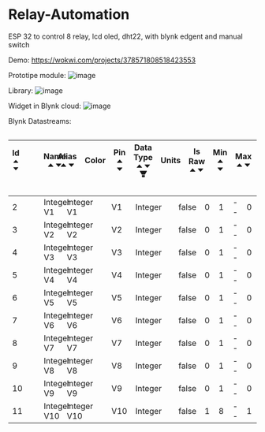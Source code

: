 # Relay-Automation
ESP 32 to control 8 relay, lcd oled, dht22, with blynk edgent and manual switch

Demo: <a href="https://wokwi.com/projects/378571808518423553">https://wokwi.com/projects/378571808518423553</a>

Prototipe module:
![image](https://github.com/panduan-code/Relay-Automation/assets/50077727/f83cea76-1708-4d37-96e6-8f1968854a8b)

Library:
![image](https://github.com/panduan-code/Relay-Automation/assets/50077727/d79df396-6f4d-4cb9-8b49-f94824e6eaed)


Widget in Blynk cloud:
![image](https://github.com/panduan-code/Relay-Automation/assets/50077727/9ec7519d-791f-427b-992d-7ca206c2538c)

Blynk Datastreams:
<div class="datastreams-table"><div class="ant-table-wrapper table table--row-clickable"><div class="ant-spin-nested-loading"><div class="ant-spin-container"><div class="ant-table ant-table-ping-right ant-table-layout-fixed ant-table-fixed-header ant-table-has-fix-left" id="datastreams-table"><div class="ant-table-container"><div class="ant-table-header" style="overflow: hidden;"><table style="table-layout: fixed;"><colgroup><col style="width: 64px;"><col style="width: 240px;"><col style="width: 240px;"><col style="width: 80px;"><col style="width: 80px;"><col style="width: 120px;"><col style="width: 60px;"><col style="width: 80px;"><col style="width: 120px;"><col style="width: 120px;"><col style="width: 100px;"><col style="width: 120px;"><col style="width: 7px;"></colgroup><thead class="ant-table-thead"><tr><th aria-label="Id" class="ant-table-cell ant-table-cell-fix-left ant-table-column-has-sorters" tabindex="0" style="position: sticky; left: 0px;"><div class="ant-table-column-sorters"><span class="ant-table-column-title">Id</span><span class="ant-table-column-sorter ant-table-column-sorter-full"><span class="ant-table-column-sorter-inner"><span role="presentation" aria-label="caret-up" class="anticon anticon-caret-up ant-table-column-sorter-up"><svg viewBox="0 0 1024 1024" focusable="false" data-icon="caret-up" width="1em" height="1em" fill="currentColor" aria-hidden="true"><path d="M858.9 689L530.5 308.2c-9.4-10.9-27.5-10.9-37 0L165.1 689c-12.2 14.2-1.2 35 18.5 35h656.8c19.7 0 30.7-20.8 18.5-35z"></path></svg></span><span role="presentation" aria-label="caret-down" class="anticon anticon-caret-down ant-table-column-sorter-down"><svg viewBox="0 0 1024 1024" focusable="false" data-icon="caret-down" width="1em" height="1em" fill="currentColor" aria-hidden="true"><path d="M840.4 300H183.6c-19.7 0-30.7 20.8-18.5 35l328.4 380.8c9.4 10.9 27.5 10.9 37 0L858.9 335c12.2-14.2 1.2-35-18.5-35z"></path></svg></span></span></span></div></th><th title="Name" aria-label="Name" class="ant-table-cell table-cell-name ant-table-cell-fix-left ant-table-cell-fix-left-last ant-table-cell-ellipsis ant-table-column-has-sorters" tabindex="0" style="position: sticky; left: 64px;"><span class="ant-table-cell-content"><div class="ant-table-column-sorters"><span class="ant-table-column-title">Name</span><span class="ant-table-column-sorter ant-table-column-sorter-full"><span class="ant-table-column-sorter-inner"><span role="presentation" aria-label="caret-up" class="anticon anticon-caret-up ant-table-column-sorter-up"><svg viewBox="0 0 1024 1024" focusable="false" data-icon="caret-up" width="1em" height="1em" fill="currentColor" aria-hidden="true"><path d="M858.9 689L530.5 308.2c-9.4-10.9-27.5-10.9-37 0L165.1 689c-12.2 14.2-1.2 35 18.5 35h656.8c19.7 0 30.7-20.8 18.5-35z"></path></svg></span><span role="presentation" aria-label="caret-down" class="anticon anticon-caret-down ant-table-column-sorter-down"><svg viewBox="0 0 1024 1024" focusable="false" data-icon="caret-down" width="1em" height="1em" fill="currentColor" aria-hidden="true"><path d="M840.4 300H183.6c-19.7 0-30.7 20.8-18.5 35l328.4 380.8c9.4 10.9 27.5 10.9 37 0L858.9 335c12.2-14.2 1.2-35-18.5-35z"></path></svg></span></span></span></div></span></th><th title="Alias" aria-label="Alias" class="ant-table-cell ant-table-cell-ellipsis ant-table-column-has-sorters" tabindex="0"><div class="ant-table-column-sorters"><span class="ant-table-column-title">Alias</span><span class="ant-table-column-sorter ant-table-column-sorter-full"><span class="ant-table-column-sorter-inner"><span role="presentation" aria-label="caret-up" class="anticon anticon-caret-up ant-table-column-sorter-up"><svg viewBox="0 0 1024 1024" focusable="false" data-icon="caret-up" width="1em" height="1em" fill="currentColor" aria-hidden="true"><path d="M858.9 689L530.5 308.2c-9.4-10.9-27.5-10.9-37 0L165.1 689c-12.2 14.2-1.2 35 18.5 35h656.8c19.7 0 30.7-20.8 18.5-35z"></path></svg></span><span role="presentation" aria-label="caret-down" class="anticon anticon-caret-down ant-table-column-sorter-down"><svg viewBox="0 0 1024 1024" focusable="false" data-icon="caret-down" width="1em" height="1em" fill="currentColor" aria-hidden="true"><path d="M840.4 300H183.6c-19.7 0-30.7 20.8-18.5 35l328.4 380.8c9.4 10.9 27.5 10.9 37 0L858.9 335c12.2-14.2 1.2-35-18.5-35z"></path></svg></span></span></span></div></th><th title="Color" class="ant-table-cell ant-table-cell-ellipsis">Color</th><th title="Pin" aria-label="Pin" class="ant-table-cell ant-table-cell-ellipsis ant-table-column-has-sorters" tabindex="0"><div class="ant-table-column-sorters"><span class="ant-table-column-title">Pin</span><span class="ant-table-column-sorter ant-table-column-sorter-full"><span class="ant-table-column-sorter-inner"><span role="presentation" aria-label="caret-up" class="anticon anticon-caret-up ant-table-column-sorter-up"><svg viewBox="0 0 1024 1024" focusable="false" data-icon="caret-up" width="1em" height="1em" fill="currentColor" aria-hidden="true"><path d="M858.9 689L530.5 308.2c-9.4-10.9-27.5-10.9-37 0L165.1 689c-12.2 14.2-1.2 35 18.5 35h656.8c19.7 0 30.7-20.8 18.5-35z"></path></svg></span><span role="presentation" aria-label="caret-down" class="anticon anticon-caret-down ant-table-column-sorter-down"><svg viewBox="0 0 1024 1024" focusable="false" data-icon="caret-down" width="1em" height="1em" fill="currentColor" aria-hidden="true"><path d="M840.4 300H183.6c-19.7 0-30.7 20.8-18.5 35l328.4 380.8c9.4 10.9 27.5 10.9 37 0L858.9 335c12.2-14.2 1.2-35-18.5-35z"></path></svg></span></span></span></div></th><th title="Data Type" aria-label="Data Type" class="ant-table-cell ant-table-cell-ellipsis ant-table-column-has-sorters" tabindex="0"><div class="ant-table-filter-column"><span class="ant-table-column-title"><div class="ant-table-column-sorters"><span class="ant-table-column-title">Data Type</span><span class="ant-table-column-sorter ant-table-column-sorter-full"><span class="ant-table-column-sorter-inner"><span role="presentation" aria-label="caret-up" class="anticon anticon-caret-up ant-table-column-sorter-up"><svg viewBox="0 0 1024 1024" focusable="false" data-icon="caret-up" width="1em" height="1em" fill="currentColor" aria-hidden="true"><path d="M858.9 689L530.5 308.2c-9.4-10.9-27.5-10.9-37 0L165.1 689c-12.2 14.2-1.2 35 18.5 35h656.8c19.7 0 30.7-20.8 18.5-35z"></path></svg></span><span role="presentation" aria-label="caret-down" class="anticon anticon-caret-down ant-table-column-sorter-down"><svg viewBox="0 0 1024 1024" focusable="false" data-icon="caret-down" width="1em" height="1em" fill="currentColor" aria-hidden="true"><path d="M840.4 300H183.6c-19.7 0-30.7 20.8-18.5 35l328.4 380.8c9.4 10.9 27.5 10.9 37 0L858.9 335c12.2-14.2 1.2-35-18.5-35z"></path></svg></span></span></span></div></span><span role="button" tabindex="-1" class="ant-dropdown-trigger ant-table-filter-trigger"><span role="img" aria-label="filter" class="anticon anticon-filter"><svg viewBox="64 64 896 896" focusable="false" data-icon="filter" width="1em" height="1em" fill="currentColor" aria-hidden="true"><path d="M349 838c0 17.7 14.2 32 31.8 32h262.4c17.6 0 31.8-14.3 31.8-32V642H349v196zm531.1-684H143.9c-24.5 0-39.8 26.7-27.5 48l221.3 376h348.8l221.3-376c12.1-21.3-3.2-48-27.7-48z"></path></svg></span></span></div></th><th title="Units" class="ant-table-cell ant-table-cell-ellipsis">Units</th><th title="Is Raw" aria-label="Is Raw" class="ant-table-cell ant-table-cell-ellipsis ant-table-column-has-sorters" tabindex="0"><div class="ant-table-column-sorters"><span class="ant-table-column-title">Is Raw</span><span class="ant-table-column-sorter ant-table-column-sorter-full"><span class="ant-table-column-sorter-inner"><span role="presentation" aria-label="caret-up" class="anticon anticon-caret-up ant-table-column-sorter-up"><svg viewBox="0 0 1024 1024" focusable="false" data-icon="caret-up" width="1em" height="1em" fill="currentColor" aria-hidden="true"><path d="M858.9 689L530.5 308.2c-9.4-10.9-27.5-10.9-37 0L165.1 689c-12.2 14.2-1.2 35 18.5 35h656.8c19.7 0 30.7-20.8 18.5-35z"></path></svg></span><span role="presentation" aria-label="caret-down" class="anticon anticon-caret-down ant-table-column-sorter-down"><svg viewBox="0 0 1024 1024" focusable="false" data-icon="caret-down" width="1em" height="1em" fill="currentColor" aria-hidden="true"><path d="M840.4 300H183.6c-19.7 0-30.7 20.8-18.5 35l328.4 380.8c9.4 10.9 27.5 10.9 37 0L858.9 335c12.2-14.2 1.2-35-18.5-35z"></path></svg></span></span></span></div></th><th title="Min" aria-label="Min" class="ant-table-cell ant-table-cell-ellipsis ant-table-column-has-sorters" tabindex="0"><div class="ant-table-column-sorters"><span class="ant-table-column-title">Min</span><span class="ant-table-column-sorter ant-table-column-sorter-full"><span class="ant-table-column-sorter-inner"><span role="presentation" aria-label="caret-up" class="anticon anticon-caret-up ant-table-column-sorter-up"><svg viewBox="0 0 1024 1024" focusable="false" data-icon="caret-up" width="1em" height="1em" fill="currentColor" aria-hidden="true"><path d="M858.9 689L530.5 308.2c-9.4-10.9-27.5-10.9-37 0L165.1 689c-12.2 14.2-1.2 35 18.5 35h656.8c19.7 0 30.7-20.8 18.5-35z"></path></svg></span><span role="presentation" aria-label="caret-down" class="anticon anticon-caret-down ant-table-column-sorter-down"><svg viewBox="0 0 1024 1024" focusable="false" data-icon="caret-down" width="1em" height="1em" fill="currentColor" aria-hidden="true"><path d="M840.4 300H183.6c-19.7 0-30.7 20.8-18.5 35l328.4 380.8c9.4 10.9 27.5 10.9 37 0L858.9 335c12.2-14.2 1.2-35-18.5-35z"></path></svg></span></span></span></div></th><th title="Max" aria-label="Max" class="ant-table-cell ant-table-cell-ellipsis ant-table-column-has-sorters" tabindex="0"><div class="ant-table-column-sorters"><span class="ant-table-column-title">Max</span><span class="ant-table-column-sorter ant-table-column-sorter-full"><span class="ant-table-column-sorter-inner"><span role="presentation" aria-label="caret-up" class="anticon anticon-caret-up ant-table-column-sorter-up"><svg viewBox="0 0 1024 1024" focusable="false" data-icon="caret-up" width="1em" height="1em" fill="currentColor" aria-hidden="true"><path d="M858.9 689L530.5 308.2c-9.4-10.9-27.5-10.9-37 0L165.1 689c-12.2 14.2-1.2 35 18.5 35h656.8c19.7 0 30.7-20.8 18.5-35z"></path></svg></span><span role="presentation" aria-label="caret-down" class="anticon anticon-caret-down ant-table-column-sorter-down"><svg viewBox="0 0 1024 1024" focusable="false" data-icon="caret-down" width="1em" height="1em" fill="currentColor" aria-hidden="true"><path d="M840.4 300H183.6c-19.7 0-30.7 20.8-18.5 35l328.4 380.8c9.4 10.9 27.5 10.9 37 0L858.9 335c12.2-14.2 1.2-35-18.5-35z"></path></svg></span></span></span></div></th><th title="Decimals" aria-label="Decimals" class="ant-table-cell ant-table-cell-ellipsis ant-table-column-has-sorters" tabindex="0"><div class="ant-table-column-sorters"><span class="ant-table-column-title">Decimals</span><span class="ant-table-column-sorter ant-table-column-sorter-full"><span class="ant-table-column-sorter-inner"><span role="presentation" aria-label="caret-up" class="anticon anticon-caret-up ant-table-column-sorter-up"><svg viewBox="0 0 1024 1024" focusable="false" data-icon="caret-up" width="1em" height="1em" fill="currentColor" aria-hidden="true"><path d="M858.9 689L530.5 308.2c-9.4-10.9-27.5-10.9-37 0L165.1 689c-12.2 14.2-1.2 35 18.5 35h656.8c19.7 0 30.7-20.8 18.5-35z"></path></svg></span><span role="presentation" aria-label="caret-down" class="anticon anticon-caret-down ant-table-column-sorter-down"><svg viewBox="0 0 1024 1024" focusable="false" data-icon="caret-down" width="1em" height="1em" fill="currentColor" aria-hidden="true"><path d="M840.4 300H183.6c-19.7 0-30.7 20.8-18.5 35l328.4 380.8c9.4 10.9 27.5 10.9 37 0L858.9 335c12.2-14.2 1.2-35-18.5-35z"></path></svg></span></span></span></div></th><th title="Default Value" aria-label="Default Value" class="ant-table-cell ant-table-cell-ellipsis ant-table-column-has-sorters" tabindex="0"><div class="ant-table-column-sorters"><span class="ant-table-column-title">Default Value</span><span class="ant-table-column-sorter ant-table-column-sorter-full"><span class="ant-table-column-sorter-inner"><span role="presentation" aria-label="caret-up" class="anticon anticon-caret-up ant-table-column-sorter-up"><svg viewBox="0 0 1024 1024" focusable="false" data-icon="caret-up" width="1em" height="1em" fill="currentColor" aria-hidden="true"><path d="M858.9 689L530.5 308.2c-9.4-10.9-27.5-10.9-37 0L165.1 689c-12.2 14.2-1.2 35 18.5 35h656.8c19.7 0 30.7-20.8 18.5-35z"></path></svg></span><span role="presentation" aria-label="caret-down" class="anticon anticon-caret-down ant-table-column-sorter-down"><svg viewBox="0 0 1024 1024" focusable="false" data-icon="caret-down" width="1em" height="1em" fill="currentColor" aria-hidden="true"><path d="M840.4 300H183.6c-19.7 0-30.7 20.8-18.5 35l328.4 380.8c9.4 10.9 27.5 10.9 37 0L858.9 335c12.2-14.2 1.2-35-18.5-35z"></path></svg></span></span></span></div></th><th class="ant-table-cell ant-table-cell-scrollbar"></th></tr></thead></table></div><div class="ant-table-body" style="overflow-y: scroll; max-height: calc(100vh - 394px); height: calc(100vh - 394px);"><table style="table-layout: fixed;"><colgroup><col style="width: 64px;"><col style="width: 240px;"><col style="width: 240px;"><col style="width: 80px;"><col style="width: 80px;"><col style="width: 120px;"><col style="width: 60px;"><col style="width: 80px;"><col style="width: 120px;"><col style="width: 120px;"><col style="width: 100px;"><col style="width: 120px;"></colgroup><tbody class="ant-table-tbody" style="position: relative;"><tr aria-hidden="true" class="ant-table-measure-row" style="height: 0px; font-size: 0px;"><td style="padding: 0px; border: 0px; height: 0px;"><div style="height: 0px; overflow: hidden;">&nbsp;</div></td><td style="padding: 0px; border: 0px; height: 0px;"><div style="height: 0px; overflow: hidden;">&nbsp;</div></td><td style="padding: 0px; border: 0px; height: 0px;"><div style="height: 0px; overflow: hidden;">&nbsp;</div></td><td style="padding: 0px; border: 0px; height: 0px;"><div style="height: 0px; overflow: hidden;">&nbsp;</div></td><td style="padding: 0px; border: 0px; height: 0px;"><div style="height: 0px; overflow: hidden;">&nbsp;</div></td><td style="padding: 0px; border: 0px; height: 0px;"><div style="height: 0px; overflow: hidden;">&nbsp;</div></td><td style="padding: 0px; border: 0px; height: 0px;"><div style="height: 0px; overflow: hidden;">&nbsp;</div></td><td style="padding: 0px; border: 0px; height: 0px;"><div style="height: 0px; overflow: hidden;">&nbsp;</div></td><td style="padding: 0px; border: 0px; height: 0px;"><div style="height: 0px; overflow: hidden;">&nbsp;</div></td><td style="padding: 0px; border: 0px; height: 0px;"><div style="height: 0px; overflow: hidden;">&nbsp;</div></td><td style="padding: 0px; border: 0px; height: 0px;"><div style="height: 0px; overflow: hidden;">&nbsp;</div></td><td style="padding: 0px; border: 0px; height: 0px;"><div style="height: 0px; overflow: hidden;">&nbsp;</div></td></tr><tr index="0" data-row-key="2" class="ant-table-row ant-table-row-level-0 table-draggable-row"><td class="ant-table-cell ant-table-cell-fix-left" style="position: sticky; left: 0px;"><span class="table-id">2</span></td><td title="Integer V1" class="ant-table-cell table-cell-name ant-table-cell-fix-left ant-table-cell-fix-left-last ant-table-cell-ellipsis" style="position: sticky; left: 64px;"><span class="ant-table-cell-content"><span>Integer V1</span></span></td><td title="Integer V1" class="ant-table-cell ant-table-cell-ellipsis"><span>Integer V1</span></td><td class="ant-table-cell ant-table-cell-ellipsis"><div class="branding-color-picker"><div class="color-picker"><div class="branding-color-picker-color-preview-disabled"><div class="branding-color-picker-color-preview-specific" style="background-color: rgb(200, 67, 22);"></div></div></div></div></td><td title="V1" class="ant-table-cell ant-table-cell-ellipsis">V1</td><td title="Integer" class="ant-table-cell ant-table-cell-ellipsis">Integer</td><td title="" class="ant-table-cell ant-table-cell-ellipsis"></td><td title="false" class="ant-table-cell ant-table-cell-ellipsis">false</td><td title="0" class="ant-table-cell ant-table-cell-ellipsis">0</td><td title="1" class="ant-table-cell ant-table-cell-ellipsis">1</td><td title="--" class="ant-table-cell ant-table-cell-ellipsis">--</td><td title="0" class="ant-table-cell ant-table-cell-ellipsis">0</td></tr><tr index="1" data-row-key="3" class="ant-table-row ant-table-row-level-0 table-draggable-row"><td class="ant-table-cell ant-table-cell-fix-left" style="position: sticky; left: 0px;"><span class="table-id">3</span></td><td title="Integer V2" class="ant-table-cell table-cell-name ant-table-cell-fix-left ant-table-cell-fix-left-last ant-table-cell-ellipsis" style="position: sticky; left: 64px;"><span class="ant-table-cell-content"><span>Integer V2</span></span></td><td title="Integer V2" class="ant-table-cell ant-table-cell-ellipsis"><span>Integer V2</span></td><td class="ant-table-cell ant-table-cell-ellipsis"><div class="branding-color-picker"><div class="color-picker"><div class="branding-color-picker-color-preview-disabled"><div class="branding-color-picker-color-preview-specific" style="background-color: rgb(68, 74, 11);"></div></div></div></div></td><td title="V2" class="ant-table-cell ant-table-cell-ellipsis">V2</td><td title="Integer" class="ant-table-cell ant-table-cell-ellipsis">Integer</td><td title="" class="ant-table-cell ant-table-cell-ellipsis"></td><td title="false" class="ant-table-cell ant-table-cell-ellipsis">false</td><td title="0" class="ant-table-cell ant-table-cell-ellipsis">0</td><td title="1" class="ant-table-cell ant-table-cell-ellipsis">1</td><td title="--" class="ant-table-cell ant-table-cell-ellipsis">--</td><td title="0" class="ant-table-cell ant-table-cell-ellipsis">0</td></tr><tr index="2" data-row-key="4" class="ant-table-row ant-table-row-level-0 table-draggable-row"><td class="ant-table-cell ant-table-cell-fix-left" style="position: sticky; left: 0px;"><span class="table-id">4</span></td><td title="Integer V3" class="ant-table-cell table-cell-name ant-table-cell-fix-left ant-table-cell-fix-left-last ant-table-cell-ellipsis" style="position: sticky; left: 64px;"><span class="ant-table-cell-content"><span>Integer V3</span></span></td><td title="Integer V3" class="ant-table-cell ant-table-cell-ellipsis"><span>Integer V3</span></td><td class="ant-table-cell ant-table-cell-ellipsis"><div class="branding-color-picker"><div class="color-picker"><div class="branding-color-picker-color-preview-disabled"><div class="branding-color-picker-color-preview-specific" style="background-color: rgb(181, 181, 183);"></div></div></div></div></td><td title="V3" class="ant-table-cell ant-table-cell-ellipsis">V3</td><td title="Integer" class="ant-table-cell ant-table-cell-ellipsis">Integer</td><td title="" class="ant-table-cell ant-table-cell-ellipsis"></td><td title="false" class="ant-table-cell ant-table-cell-ellipsis">false</td><td title="0" class="ant-table-cell ant-table-cell-ellipsis">0</td><td title="1" class="ant-table-cell ant-table-cell-ellipsis">1</td><td title="--" class="ant-table-cell ant-table-cell-ellipsis">--</td><td title="0" class="ant-table-cell ant-table-cell-ellipsis">0</td></tr><tr index="3" data-row-key="5" class="ant-table-row ant-table-row-level-0 table-draggable-row"><td class="ant-table-cell ant-table-cell-fix-left" style="position: sticky; left: 0px;"><span class="table-id">5</span></td><td title="Integer V4" class="ant-table-cell table-cell-name ant-table-cell-fix-left ant-table-cell-fix-left-last ant-table-cell-ellipsis" style="position: sticky; left: 64px;"><span class="ant-table-cell-content"><span>Integer V4</span></span></td><td title="Integer V4" class="ant-table-cell ant-table-cell-ellipsis"><span>Integer V4</span></td><td class="ant-table-cell ant-table-cell-ellipsis"><div class="branding-color-picker"><div class="color-picker"><div class="branding-color-picker-color-preview-disabled"><div class="branding-color-picker-color-preview-specific" style="background-color: rgb(253, 243, 177);"></div></div></div></div></td><td title="V4" class="ant-table-cell ant-table-cell-ellipsis">V4</td><td title="Integer" class="ant-table-cell ant-table-cell-ellipsis">Integer</td><td title="" class="ant-table-cell ant-table-cell-ellipsis"></td><td title="false" class="ant-table-cell ant-table-cell-ellipsis">false</td><td title="0" class="ant-table-cell ant-table-cell-ellipsis">0</td><td title="1" class="ant-table-cell ant-table-cell-ellipsis">1</td><td title="--" class="ant-table-cell ant-table-cell-ellipsis">--</td><td title="0" class="ant-table-cell ant-table-cell-ellipsis">0</td></tr><tr index="4" data-row-key="6" class="ant-table-row ant-table-row-level-0 table-draggable-row"><td class="ant-table-cell ant-table-cell-fix-left" style="position: sticky; left: 0px;"><span class="table-id">6</span></td><td title="Integer V5" class="ant-table-cell table-cell-name ant-table-cell-fix-left ant-table-cell-fix-left-last ant-table-cell-ellipsis" style="position: sticky; left: 64px;"><span class="ant-table-cell-content"><span>Integer V5</span></span></td><td title="Integer V5" class="ant-table-cell ant-table-cell-ellipsis"><span>Integer V5</span></td><td class="ant-table-cell ant-table-cell-ellipsis"><div class="branding-color-picker"><div class="color-picker"><div class="branding-color-picker-color-preview-disabled"><div class="branding-color-picker-color-preview-specific" style="background-color: rgb(185, 151, 232);"></div></div></div></div></td><td title="V5" class="ant-table-cell ant-table-cell-ellipsis">V5</td><td title="Integer" class="ant-table-cell ant-table-cell-ellipsis">Integer</td><td title="" class="ant-table-cell ant-table-cell-ellipsis"></td><td title="false" class="ant-table-cell ant-table-cell-ellipsis">false</td><td title="0" class="ant-table-cell ant-table-cell-ellipsis">0</td><td title="1" class="ant-table-cell ant-table-cell-ellipsis">1</td><td title="--" class="ant-table-cell ant-table-cell-ellipsis">--</td><td title="0" class="ant-table-cell ant-table-cell-ellipsis">0</td></tr><tr index="5" data-row-key="7" class="ant-table-row ant-table-row-level-0 table-draggable-row"><td class="ant-table-cell ant-table-cell-fix-left" style="position: sticky; left: 0px;"><span class="table-id">7</span></td><td title="Integer V6" class="ant-table-cell table-cell-name ant-table-cell-fix-left ant-table-cell-fix-left-last ant-table-cell-ellipsis" style="position: sticky; left: 64px;"><span class="ant-table-cell-content"><span>Integer V6</span></span></td><td title="Integer V6" class="ant-table-cell ant-table-cell-ellipsis"><span>Integer V6</span></td><td class="ant-table-cell ant-table-cell-ellipsis"><div class="branding-color-picker"><div class="color-picker"><div class="branding-color-picker-color-preview-disabled"><div class="branding-color-picker-color-preview-specific" style="background-color: rgb(213, 232, 250);"></div></div></div></div></td><td title="V6" class="ant-table-cell ant-table-cell-ellipsis">V6</td><td title="Integer" class="ant-table-cell ant-table-cell-ellipsis">Integer</td><td title="" class="ant-table-cell ant-table-cell-ellipsis"></td><td title="false" class="ant-table-cell ant-table-cell-ellipsis">false</td><td title="0" class="ant-table-cell ant-table-cell-ellipsis">0</td><td title="1" class="ant-table-cell ant-table-cell-ellipsis">1</td><td title="--" class="ant-table-cell ant-table-cell-ellipsis">--</td><td title="0" class="ant-table-cell ant-table-cell-ellipsis">0</td></tr><tr index="6" data-row-key="8" class="ant-table-row ant-table-row-level-0 table-draggable-row"><td class="ant-table-cell ant-table-cell-fix-left" style="position: sticky; left: 0px;"><span class="table-id">8</span></td><td title="Integer V7" class="ant-table-cell table-cell-name ant-table-cell-fix-left ant-table-cell-fix-left-last ant-table-cell-ellipsis" style="position: sticky; left: 64px;"><span class="ant-table-cell-content"><span>Integer V7</span></span></td><td title="Integer V7" class="ant-table-cell ant-table-cell-ellipsis"><span>Integer V7</span></td><td class="ant-table-cell ant-table-cell-ellipsis"><div class="branding-color-picker"><div class="color-picker"><div class="branding-color-picker-color-preview-disabled"><div class="branding-color-picker-color-preview-specific" style="background-color: rgb(223, 242, 176);"></div></div></div></div></td><td title="V7" class="ant-table-cell ant-table-cell-ellipsis">V7</td><td title="Integer" class="ant-table-cell ant-table-cell-ellipsis">Integer</td><td title="" class="ant-table-cell ant-table-cell-ellipsis"></td><td title="false" class="ant-table-cell ant-table-cell-ellipsis">false</td><td title="0" class="ant-table-cell ant-table-cell-ellipsis">0</td><td title="1" class="ant-table-cell ant-table-cell-ellipsis">1</td><td title="--" class="ant-table-cell ant-table-cell-ellipsis">--</td><td title="0" class="ant-table-cell ant-table-cell-ellipsis">0</td></tr><tr index="7" data-row-key="9" class="ant-table-row ant-table-row-level-0 table-draggable-row"><td class="ant-table-cell ant-table-cell-fix-left" style="position: sticky; left: 0px;"><span class="table-id">9</span></td><td title="Integer V8" class="ant-table-cell table-cell-name ant-table-cell-fix-left ant-table-cell-fix-left-last ant-table-cell-ellipsis" style="position: sticky; left: 64px;"><span class="ant-table-cell-content"><span>Integer V8</span></span></td><td title="Integer V8" class="ant-table-cell ant-table-cell-ellipsis"><span>Integer V8</span></td><td class="ant-table-cell ant-table-cell-ellipsis"><div class="branding-color-picker"><div class="color-picker"><div class="branding-color-picker-color-preview-disabled"><div class="branding-color-picker-color-preview-specific" style="background-color: rgb(0, 106, 217);"></div></div></div></div></td><td title="V8" class="ant-table-cell ant-table-cell-ellipsis">V8</td><td title="Integer" class="ant-table-cell ant-table-cell-ellipsis">Integer</td><td title="" class="ant-table-cell ant-table-cell-ellipsis"></td><td title="false" class="ant-table-cell ant-table-cell-ellipsis">false</td><td title="0" class="ant-table-cell ant-table-cell-ellipsis">0</td><td title="1" class="ant-table-cell ant-table-cell-ellipsis">1</td><td title="--" class="ant-table-cell ant-table-cell-ellipsis">--</td><td title="0" class="ant-table-cell ant-table-cell-ellipsis">0</td></tr><tr index="8" data-row-key="10" class="ant-table-row ant-table-row-level-0 table-draggable-row"><td class="ant-table-cell ant-table-cell-fix-left" style="position: sticky; left: 0px;"><span class="table-id">10</span></td><td title="Integer V9" class="ant-table-cell table-cell-name ant-table-cell-fix-left ant-table-cell-fix-left-last ant-table-cell-ellipsis" style="position: sticky; left: 64px;"><span class="ant-table-cell-content"><span>Integer V9</span></span></td><td title="Integer V9" class="ant-table-cell ant-table-cell-ellipsis"><span>Integer V9</span></td><td class="ant-table-cell ant-table-cell-ellipsis"><div class="branding-color-picker"><div class="color-picker"><div class="branding-color-picker-color-preview-disabled"><div class="branding-color-picker-color-preview-specific" style="background-color: rgb(216, 245, 245);"></div></div></div></div></td><td title="V9" class="ant-table-cell ant-table-cell-ellipsis">V9</td><td title="Integer" class="ant-table-cell ant-table-cell-ellipsis">Integer</td><td title="" class="ant-table-cell ant-table-cell-ellipsis"></td><td title="false" class="ant-table-cell ant-table-cell-ellipsis">false</td><td title="0" class="ant-table-cell ant-table-cell-ellipsis">0</td><td title="1" class="ant-table-cell ant-table-cell-ellipsis">1</td><td title="--" class="ant-table-cell ant-table-cell-ellipsis">--</td><td title="0" class="ant-table-cell ant-table-cell-ellipsis">0</td></tr><tr index="9" data-row-key="11" class="ant-table-row ant-table-row-level-0 table-draggable-row"><td class="ant-table-cell ant-table-cell-fix-left" style="position: sticky; left: 0px;"><span class="table-id">11</span></td><td title="Integer V10" class="ant-table-cell table-cell-name ant-table-cell-fix-left ant-table-cell-fix-left-last ant-table-cell-ellipsis" style="position: sticky; left: 64px;"><span class="ant-table-cell-content"><span>Integer V10</span></span></td><td title="Integer V10" class="ant-table-cell ant-table-cell-ellipsis"><span>Integer V10</span></td><td class="ant-table-cell ant-table-cell-ellipsis"><div class="branding-color-picker"><div class="color-picker"><div class="branding-color-picker-color-preview-disabled"><div class="branding-color-picker-color-preview-specific" style="background-color: rgba(255, 169, 54, 0.29);"></div></div></div></div></td><td title="V10" class="ant-table-cell ant-table-cell-ellipsis">V10</td><td title="Integer" class="ant-table-cell ant-table-cell-ellipsis">Integer</td><td title="" class="ant-table-cell ant-table-cell-ellipsis"></td><td title="false" class="ant-table-cell ant-table-cell-ellipsis">false</td><td title="1" class="ant-table-cell ant-table-cell-ellipsis">1</td><td title="8" class="ant-table-cell ant-table-cell-ellipsis">8</td><td title="--" class="ant-table-cell ant-table-cell-ellipsis">--</td><td title="1" class="ant-table-cell ant-table-cell-ellipsis">1</td></tr></tbody></table></div></div></div></div></div></div></div>
